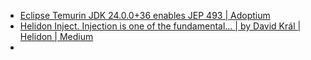 - [Eclipse Temurin JDK 24.0.0+36 enables JEP 493 | Adoptium](https://adoptium.net/news/2025/03/eclipse-temurin-jdk24-JEP493-enabled/)
- [Helidon Inject. Injection is one of the fundamental… | by David Král | Helidon | Medium](https://medium.com/helidon/helidon-injection-4f3321ee7231)
-